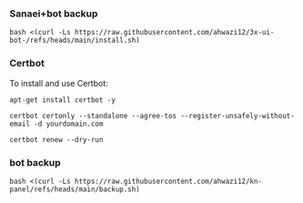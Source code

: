 ### Sanaei+bot backup

```
bash <(curl -Ls https://raw.githubusercontent.com/ahwazi12/3x-ui-bot-/refs/heads/main/install.sh)
```


### Certbot

To install and use Certbot:
```
apt-get install certbot -y
```
```
certbot certonly --standalone --agree-tos --register-unsafely-without-email -d yourdomain.com
```
```
certbot renew --dry-run
```
### bot backup 
 
 ```
bash <(curl -Ls https://raw.githubusercontent.com/ahwazi12/kn-panel/refs/heads/main/backup.sh)
```

